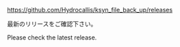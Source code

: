 https://github.com/Hydrocallis/ksyn_file_back_up/releases

最新のリリースをご確認下さい。

Please check the latest release.
